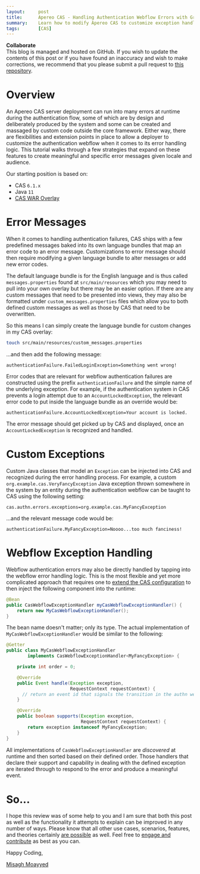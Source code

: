 ```yaml
---
layout:     post
title:      Apereo CAS - Handling Authentication Webflow Errors with Grace
summary:    Learn how to modify Apereo CAS to customize exception handling and produce localized error messages for your deployment.
tags:       [CAS]
---
```


<div class="alert alert-success">
<strong>Collaborate</strong><br/>This blog is managed and hosted on GitHub. If you wish to update the contents of this post or if you have found an inaccuracy and wish to make corrections, we recommend that you please submit a pull request to <a href="https://github.com/apereo/apereo.github.io">this repository</a>.
</div>

# Overview

An Apereo CAS server deployment can run into many errors at runtime during the authentication flow, some of which are by design and deliberately produced by the system and some can be created and massaged by custom code outside the core framework. Either way, there are flexibilities and extension points in place to allow a deployer to customize the authentication webflow when it comes to its error handling logic. This tutorial walks through a few strategies that expand on these features to create meaningful and specific error messages given locale and audience.

Our starting position is based on:

- CAS `6.1.x`
- Java `11`
- [CAS WAR Overlay](https://github.com/apereo/cas-overlay-template)

# Error Messages

When it comes to handling authentication failures, CAS ships with a few predefined messages baked into its own language bundles that map an error code to an error message. Customizations to error message should then require modifying a given language bundle to alter messages or add new error codes. 

The default language bundle is for the English language and is thus called `messages.properties` found at `src/main/resources` which you may need to pull into your own overlay but there may be an easier option. If there are any custom messages that need to be presented into views, they may also be formatted under `custom_messages.properties` files which allow you to both defined custom messages as well as those by CAS that need to be overwritten.

So this means I can simply create the language bundle for custom changes in my CAS overlay:

```bash
touch src/main/resources/custom_messages.properties
```

...and then add the following message:

```properties
authenticationFailure.FailedLoginException=Something went wrong!
```

Error codes that are relevant for webflow authentication failures are constructed using the prefix `authenticationFailure` and the simple name of the underlying exception. For example, if the authentication system in CAS prevents a login attempt due to an `AccountLockedException`, the relevant error code to put inside the language bundle as an override would be:

```properties
authenticationFailure.AccountLockedException=Your account is locked.
```

The error message should get picked up by CAS and displayed, once an `AccountLockedException` is recognized and handled.

# Custom Exceptions

Custom Java classes that model an `Exception` can be injected into CAS and recognized during the error handling process. For example, a custom `org.example.cas.VeryFancyException` Java exception thrown somewhere in the system by an entity during the authentication webflow can be taught to CAS using the following setting:

```properties
cas.authn.errors.exceptions=org.example.cas.MyFancyException
```

...and the relevant message code would be:

```properties
authenticationFailure.MyFancyException=Noooo...too much fanciness!
```

# Webflow Exception Handling

Webflow authentication errors may also be directly handled by tapping into the webflow error handling logic. This is the most flexible and yet more complicated approach that requires one to [extend the CAS configuration](https://apereo.github.io/cas/development/configuration/Configuration-Management-Extensions.html) to then inject the following component into the runtime:

```java
@Bean
public CasWebflowExceptionHandler myCasWebflowExceptionHandler() {
    return new MyCasWebflowExceptionHandler();
}
```

The bean name doesn't matter; only its type. The actual implementation of `MyCasWebflowExceptionHandler` would be similar to the following:

```java
@Getter
public class MyCasWebflowExceptionHandler
        implements CasWebflowExceptionHandler<MyFancyException> {

    private int order = 0;

    @Override
    public Event handle(Exception exception, 
                        RequestContext requestContext) {
      // return an event id that signals the transition in the authn webflow
    }

    @Override
    public boolean supports(Exception exception, 
                            RequestContext requestContext) {
        return exception instanceof MyFancyException;
    }
}
```

All implementations of `CasWebflowExceptionHandler` are *discovered* at runtime and then sorted based on their defined order. Those handlers
that declare their support and capability in dealing with the defined exception are iterated through to respond to the error and produce a meaningful event.

# So...

I hope this review was of some help to you and I am sure that both this post as well as the functionality it attempts to explain can be improved in any number of ways. Please know that all other use cases, scenarios, features, and theories certainly [are possible](https://apereo.github.io/2017/02/18/onthe-theoryof-possibility/) as well. Feel free to [engage and contribute](https://apereo.github.io/cas/developer/Contributor-Guidelines.html) as best as you can.

Happy Coding,

[Misagh Moayyed](https://fawnoos.com)
